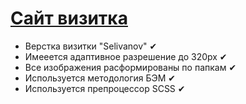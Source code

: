 # <a href="https://d1vine20.github.io/Selivanov/">Сайт визитка</a>
- Верстка визитки "Selivanov" ✔ <br>
- Имееется адаптивное разрешение до 320px ✔ <br>
- Все изображения расформированы по папкам ✔ <br>
- Используется методология БЭМ ✔ <br>
- Используется препроцессор SCSS ✔
